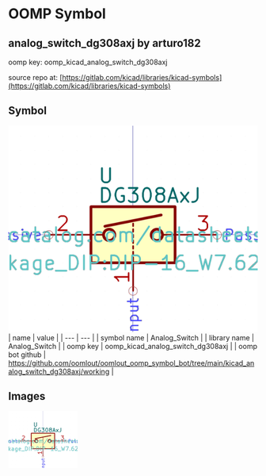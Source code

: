 # OOMP Symbol  
## analog_switch_dg308axj  by arturo182  
  
oomp key: oomp_kicad_analog_switch_dg308axj  
  
source repo at: [https://gitlab.com/kicad/libraries/kicad-symbols](https://gitlab.com/kicad/libraries/kicad-symbols)  
## Symbol  
  
[![working.png](working_600.png)](working.png)  
| name | value | 
| --- | --- | 
| symbol name | Analog_Switch | 
| library name | Analog_Switch | 
| oomp key | oomp_kicad_analog_switch_dg308axj | 
| oomp bot github | https://github.com/oomlout/oomlout_oomp_symbol_bot/tree/main/kicad_analog_switch_dg308axj/working | 
## Images  
  
[![working.png](working_140.png)](working.png)  
